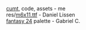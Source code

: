 [cumt](https://gitlab.com/ar-be/cumt), code, assets - me  
res/[m6x11.ttf](https://managore.itch.io/m6x11) - Daniel Lissen  
[fantasy 24](https://lospec.com/palette-list/fantasy-24) palette - Gabriel C.  
